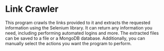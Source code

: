 # Link Crawler
This program crawls the links provided to it and extracts the requested information using the Selenium library. It can return any information you need, including performing automated logins and more. The extracted files can be saved to a file or a MongoDB database. Additionally, you can manually select the actions you want the program to perform.
